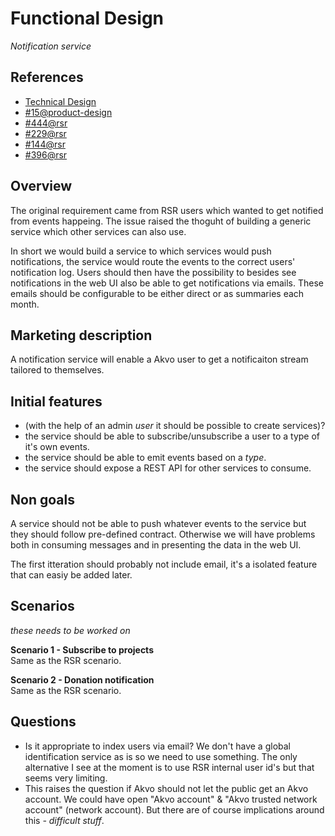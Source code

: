 # Functional Design
*Notification service*

## References
- [Technical Design](https://github.com/akvo/akvo-product-design/blob/master/services/NotificationService/15-NotificationService/TechnicalDesign/NotificationService.md)
- [#15@product-design](https://github.com/akvo/akvo-product-design/issues/15)
- [#444@rsr](https://github.com/akvo/akvo-rsr/issues/444)
- [#229@rsr](https://github.com/akvo/akvo-rsr/issues/229)
- [#144@rsr](https://github.com/akvo/akvo-rsr/issues/144)
- [#396@rsr](https://github.com/akvo/akvo-rsr/issues/396)

## Overview
The original requirement came from RSR users which wanted to get notified from events happeing. The issue raised the thoguht of building a generic service which other services can also use. 

In short we would build a service to which services would push notifications, the service would route the events to the correct users' notification log. Users should then have the possibility to besides see notifications in the web UI also be able to get notifications via emails. These emails should be configurable to be either direct or as summaries each month.


## Marketing description
A notification service will enable a Akvo user to get a notificaiton stream tailored to themselves. 


## Initial features
- (with the help of an admin *user* it should be possible to create services)?
- the service should be able to subscribe/unsubscribe a user to a type of it's own events.
- the service should be able to emit events based on a *type*.
- the service should expose a REST API for other services to consume.


## Non goals
A service should not be able to push whatever events to the service but they should follow pre-defined contract. Otherwise we will have problems both in consuming messages and in presenting the data in the web UI.

The first itteration should probably not include email, it's a isolated feature that can easiy be added later.


## Scenarios
*these needs to be worked on*

**Scenario 1 - Subscribe to projects**  
Same as the RSR scenario.

**Scenario 2 - Donation notification**  
Same as the RSR scenario.


## Questions
- Is it appropriate to index users via email? We don't have a global identification service as is so we need to use something. The only alternative I see at the moment is to use RSR internal user id's but that seems very limiting.
- This raises the question if Akvo should not let the public get an Akvo account. We could have open "Akvo account" & "Akvo trusted network account" (network account). But there are of course implications around this *- difficult stuff*. 
